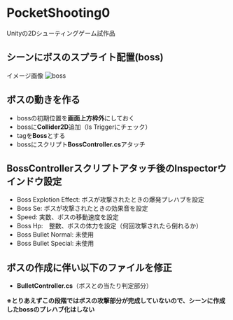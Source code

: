 # PocketShooting0
Unityの2Dシューティングゲーム試作品

## シーンにボスのスプライト配置(boss)
イメージ画像
![boss](https://user-images.githubusercontent.com/32384416/138200097-7497d9c3-970e-45d5-a286-0b0b2848a470.png)

## ボスの動きを作る
- bossの初期位置を**画面上方枠外**にしておく
- bossに**Collider2D**追加（Is Triggerにチェック）
- tagを**Boss**とする
- bossにスクリプト**BossController.cs**アタッチ

## BossControllerスクリプトアタッチ後のInspectorウインドウ設定
- Boss Explotion Effect: ボスが攻撃されたときの爆発プレハブを設定
- Boss Se: ボスが攻撃されたときの効果音を設定
- Speed: 実数、ボスの移動速度を設定
- Boss Hp:　整数、ボスの体力を設定（何回攻撃されたら倒れるか）
- Boss Bullet Normal: 未使用
- Boss Bullet Special: 未使用

## ボスの作成に伴い以下のファイルを修正
- **BulletController.cs**（ボスとの当たり判定部分）

**※とりあえずこの段階ではボスの攻撃部分が完成していないので、シーンに作成したbossのプレハブ化はしない**
